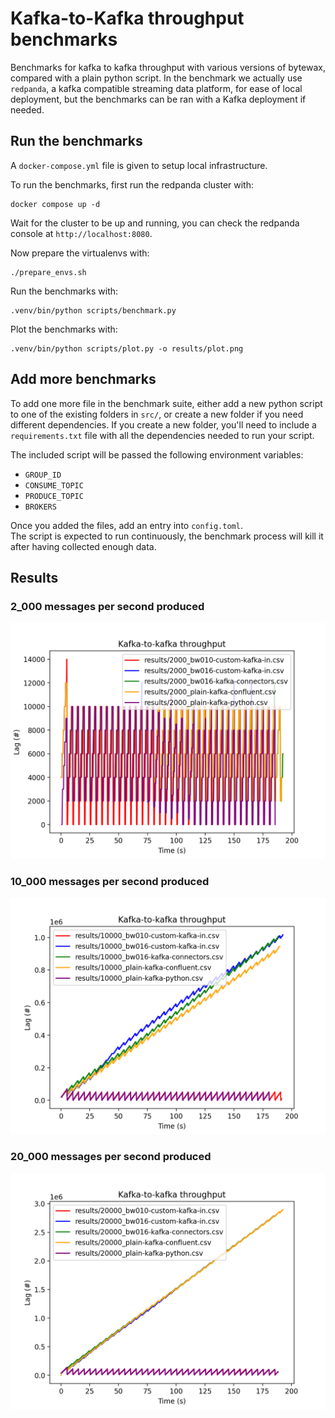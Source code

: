 # Kafka-to-Kafka throughput benchmarks

Benchmarks for kafka to kafka throughput with various versions of bytewax, compared with a plain python script.
In the benchmark we actually use `redpanda`, a kafka compatible streaming data platform, for ease of local deployment,
but the benchmarks can be ran with a Kafka deployment if needed.

## Run the benchmarks

A `docker-compose.yml` file is given to setup local infrastructure.

To run the benchmarks, first run the redpanda cluster with:
```
docker compose up -d
```

Wait for the cluster to be up and running, you can check the redpanda console at `http://localhost:8080`.

Now prepare the virtualenvs with:
```
./prepare_envs.sh
```

Run the benchmarks with:
```
.venv/bin/python scripts/benchmark.py
```

Plot the benchmarks with:
```
.venv/bin/python scripts/plot.py -o results/plot.png
```

## Add more benchmarks
To add one more file in the benchmark suite, either add a new python script to one of the existing folders in `src/`, or create a new folder if you need different dependencies.
If you create a new folder, you'll need to include a `requirements.txt` file with all the dependencies needed to run your script.

The included script will be passed the following environment variables:
- `GROUP_ID`
- `CONSUME_TOPIC`
- `PRODUCE_TOPIC`
- `BROKERS`

Once you added the files, add an entry into `config.toml`.  
The script is expected to run continuously, the benchmark process will kill it after having collected enough data.

## Results
### 2_000 messages per second produced
![2k](./results/2k.png)
### 10_000 messages per second produced
![10k](./results/10k.png)
### 20_000 messages per second produced
![20k](./results/20k.png)

